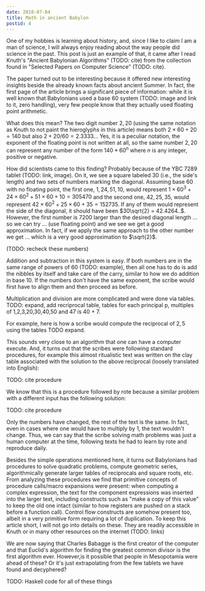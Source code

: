 ```yaml
---
date: 2018-07-04
title: Math in ancient Babylon
postid: 4
---
```


One of my hobbies is learning about history, and, since I like to claim I am a
man of science, I will always enjoy reading about the way people did science
in the past. This post is just an example of that, it came after I read
Knuth's "Ancient Babylonian Algorithms" (TODO: cite) from the collection found
in "Selected Papers on Computer Science" (TODO: cite).

The paper turned out to be interesting because it offered new interesting
insights beside the already known facts about ancient Summer. In fact, the
first page of the article brings a significant piece of information: while it
is well known that Babylonians used a base 60 system (TODO: image and link to
it, zero handling), very few people know that they actually used floating
point arithmetic.

What does this mean? The two digit number $2,20$ (using the same notation as
Knuth to not paint the hieroglyphs in this article) means both $2 \times 60 +
20 = 140$ but also $2 + 20/60 = 2.3333..$. Yes, it is a peculiar notation, the
exponent of the floating point is not written at all, so the same number
$2,20$ can represent any number of the form $140*60^n$ where $n$ is any
integer, positive or negative.

How did scientists came to this finding? Probably because of the YBC 7289
tablet (TODO: link, image). On it, we see a square labeled $30$ (i.e., the
side's length) and two sets of numbers marking the diagonal. Assuming base 60
with no floating point, the first one, $1,24,51,10$, would represent $1 \times
60^3 + 24 \times 60^2 + 51 \times 60 + 10 = 305470$ and the second one,
$42,25,35$, would represent $42 \times 60^2 + 25 \times 60 + 35 = 152735$. If
any of them would represent the side of the diagonal, it should have been
$30\sqrt{2} = 42.4264..$. However, the first number is $7200$ larger than the
desired diagonal length ... so we can try ... (use floating point) and we see
we get a good approximation. In fact, if we apply the same approach to the
other number we get ... which is a very good approximation to $\sqrt{2}$.

(TODO: recheck these numbers)

Addition and subtraction in this system is easy. If both numbers are in the
same range of powers of 60 (TODO: example), then all one has to do is add the
nibbles by itself and take care of the carry, similar to how we do addition
in base 10. If the numbers don't have the same exponent, the scribe would
first have to align them and then proceed as before.

Multiplication and division are more complicated and were done via tables.
TODO: expand, add recriprocal table, tables for each principal p, multiples of
1,2,3,20,30,40,50 and 47 is 40 + 7.

For example, here is how a scribe would compute the reciprocal of $2,5$ using
the tables TODO expand.

This sounds very close to an algorithm that one can have a computer execute.
And, it turns out that the scribes were following standard procedures, for
example this almost ritualistic text was written on the clay table associated
with the solution to the above reciprocal (loosely translated into English):

TODO: cite procedure

We know that this is a procedure followed by rote because a similar problem
with a different input has the following solution:

TODO: cite procedure

Only the numbers have changed, the rest of the text is the same. In fact, even
in cases where one would have to multiply by $1$, the text wouldn't change.
Thus, we can say that the scribe solving math problems was just a human
computer at the time, following texts he had to learn by rote and reproduce
daily.

Besides the simple operations mentioned here, it turns out Babylonians had
procedures to solve quadratic problems, compute geometric series,
algorithmically generate larger tables of reciprocals and square roots, etc.
From analyzing these procedures we find that primitive concepts of procedure
calls/macro expansions were present: when computing a complex expression, the
text for the component expressions was inserted into the larger text,
including constructs such as "make a copy of this value" to keep the old one
intact (similar to how registers are pushed on a stack before a function
call). Control flow constructs are somehow present too, albeit in a very
primitive form requiring a lot of duplication. To keep this article short, I
will not go into details on these. They are readily accessible in Knuth or in
many other resources on the internet (TODO: links)

We are now saying that Charles Babagge is the first creator of the computer
and that Euclid's algorithm for finding the greatest common divisor is the
first algorithm ever. However,is it possible that people in Mesopotamia were
ahead of these? Or it's just extrapolating from the few tablets we have found
and decyphered?

TODO: Haskell code for all of these things
